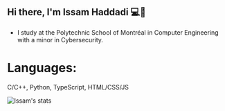 ## Hi there, I'm Issam Haddadi 💻🤖

- I study at the Polytechnic School of Montréal in Computer Engineering with a minor in Cybersecurity.

# Languages:

C/C++, Python, TypeScript, HTML/CSS/JS

![Issam's stats](https://github-readme-stats.vercel.app/api?username=isshadd&show_icons=true&theme=radical)

